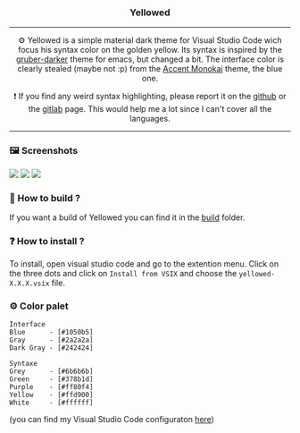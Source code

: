 <h3 align="center">
    Yellowed
</h3>

---

<p align="center">
    ⚙️ Yellowed is a simple material dark theme for Visual Studio Code wich focus his syntax color on the golden yellow. Its syntax is inspired by the <a href="https://github.com/rexim/gruber-darker-theme">gruber-darker</a> theme for emacs, but changed a bit. The interface color is clearly stealed (maybe not :p) from the <a href="https://marketplace.visualstudio.com/items?itemName=tw.monokai-accent">Accent Monokai</a> theme, the blue one.
</p>

<p align="center">
    ❗ If you find any weird syntax highlighting, please report it on the <a href="https://github.com/Gael-Lopes-Da-Silva/Yellowed">github</a> or the <a href="https://gitlab.com/Gael-Lopes-Da-Silva/Yellowed">gitlab</a> page. This would help me a lot since I can't cover all the languages.
</p>

---

### 🖼️ Screenshots
![](https://cdn.discordapp.com/attachments/594977170850447411/1002193478329061428/Capture_decran_2022-07-28_143318.png)
![](https://cdn.discordapp.com/attachments/594977170850447411/1002193478719127633/Capture_decran_2022-07-28_143446.png)
![](https://cdn.discordapp.com/attachments/594977170850447411/1002193479138545734/Capture_decran_2022-07-28_143710.png)

### 🧱 How to build ?
If you want a build of Yellowed you can find it in the [build](./build/) folder.

### ❓ How to install ?
To install, open visual studio code and go to the extention menu. Click on the three dots and click on `Install from VSIX` and choose the `yellowed-X.X.X.vsix` file.

### ⚙️ Color palet
~~~
Interface
Blue      - [#1050b5]
Gray      - [#2a2a2a]
Dark Gray - [#242424]

Syntaxe
Grey      - [#6b6b6b]
Green     - [#378b1d]
Purple    - [#ff80f4]
Yellow    - [#ffd900]
White     - [#ffffff]
~~~

(you can find my Visual Studio Code configuraton [here](https://github.com/Gael-Lopes-Da-Silva/MyVscodeConfig))
